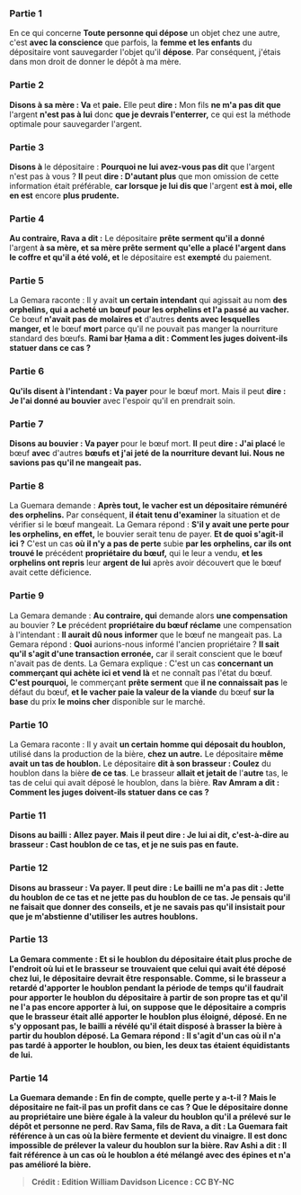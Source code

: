 
### Partie 1
En ce qui concerne <b>Toute personne qui dépose</b> un objet chez une autre, c'est <b>avec la conscience</b> que parfois, la <b>femme et les enfants</b> du dépositaire vont sauvegarder l'objet qu'il <b>dépose</b>. Par conséquent, j'étais dans mon droit de donner le dépôt à ma mère.

### Partie 2
<b>Disons à sa mère : Va</b> et <b>paie.</b> Elle peut <b>dire :</b> Mon fils <b>ne m'a pas dit que</b> l'argent <b>n'est pas à lui</b> donc <b>que je devrais l'enterrer,</b> ce qui est la méthode optimale pour sauvegarder l'argent.

### Partie 3
<b>Disons à</b> le dépositaire : <b>Pourquoi ne lui avez-vous pas dit</b> que l'argent n'est pas à vous ? <b>Il</b> peut <b>dire : D'autant plus</b> que mon omission de cette information était préférable, <b>car lorsque je lui dis que</b> l'argent <b>est à moi, elle en est</b> encore <b>plus prudente.</b>

### Partie 4
<b>Au contraire, Rava a dit :</b> Le dépositaire <b>prête serment qu'il a donné</b> l'argent <b>à sa mère, et sa mère prête serment qu'elle a placé l'argent dans le coffre et qu'il a été volé, et</b> le dépositaire est <b>exempté</b> du paiement.

### Partie 5
La Gemara raconte : Il y avait <b>un certain intendant</b> qui agissait au nom <b>des orphelins, qui a acheté un bœuf pour les orphelins et l'a passé au vacher.</b> Ce bœuf <b>n'avait pas de molaires et</b> d'autres <b>dents avec lesquelles manger, et</b> le bœuf <b>mort</b> parce qu'il ne pouvait pas manger la nourriture standard des bœufs. <b>Rami bar Ḥama a dit : Comment les juges doivent-ils statuer dans ce cas ?</b>

### Partie 6
<b>Qu'ils disent à l'intendant : Va payer</b> pour le bœuf mort. Mais il peut <b>dire : Je l'ai donné au bouvier</b> avec l'espoir qu'il en prendrait soin.

### Partie 7
<b>Disons au bouvier : Va payer</b> pour le bœuf mort. <b>Il</b> peut <b>dire : J'ai placé</b> le bœuf <b>avec</b> d'autres <b>bœufs et j'ai jeté de la nourriture devant lui. Nous ne savions pas qu'il ne mangeait pas.</b>

### Partie 8
La Guemara demande : <b>Après tout, le vacher est un dépositaire rémunéré des orphelins.</b> Par conséquent, <b>il était tenu d'examiner</b> la situation et de vérifier si le bœuf mangeait. La Gemara répond : <b>S'il y avait une perte pour les orphelins, en effet,</b> le bouvier serait tenu de payer. <b>Et de quoi s'agit-il ici ?</b> C'est un cas <b>où il n'y a pas de perte</b> subie <b>par les orphelins, car ils ont trouvé le</b> précédent <b>propriétaire du bœuf,</b> qui le leur a vendu, <b>et les orphelins ont repris</b> leur <b>argent</b> <b>de lui</b> après avoir découvert que le bœuf avait cette déficience.

### Partie 9
La Gemara demande : <b>Au contraire, qui</b> demande alors <b>une compensation</b> au bouvier ? <b>Le</b> précédent <b>propriétaire du bœuf réclame</b> une compensation à l'intendant : <b>Il aurait dû nous informer</b> que le bœuf ne mangeait pas. La Gemara répond : <b>Quoi</b> aurions-nous informé</b> l'ancien propriétaire ? <b>Il sait qu'il s'agit d'une transaction erronée,</b> car il serait conscient que le bœuf n'avait pas de dents. La Gemara explique : C'est un cas <b>concernant un commerçant qui achète ici et vend là</b> et ne connaît pas l'état du bœuf. <b>C'est pourquoi,</b> le commerçant <b>prête serment</b> que <b>il ne connaissait pas</b> le défaut du bœuf, <b>et le vacher paie la valeur de la viande</b> du bœuf <b>sur la base</b> du prix <b>le moins cher</b> disponible sur le marché.

### Partie 10
La Gemara raconte : Il y avait <b>un certain homme qui déposait du houblon,</b> utilisé dans la production de la bière, <b>chez un autre.</b> Le dépositaire <b>même avait un tas de houblon.</b> Le dépositaire <b>dit à son brasseur : Coulez</b> du houblon dans la bière <b>de ce tas</b>. Le brasseur <b>allait et jetait de</b> l'<b>autre</b> tas, le tas de celui qui avait déposé le houblon, dans la bière. <b>Rav Amram a dit : Comment les juges doivent-ils statuer dans ce cas ?

### Partie 11
<b>Disons au bailli</b> : <b>Allez payer.</b> Mais il peut <b>dire : Je lui ai dit,</b> c'est-à-dire au brasseur : <b>Cast</b> houblon <b>de ce tas</b>, et je ne suis pas en faute.

### Partie 12
<b>Disons au brasseur : Va payer.</b> Il peut <b>dire : </b> Le bailli <b>ne m'a pas dit : Jette</b> du houblon <b>de ce tas</b> <b>et ne jette pas</b> du houblon <b>de ce tas</b>. Je pensais qu'il ne faisait que donner des conseils, et je ne savais pas qu'il insistait pour que je m'abstienne d'utiliser les autres houblons.

### Partie 13
La Gemara commente : <b>Et</b> si le houblon du dépositaire était plus proche de l'endroit où lui et le brasseur se trouvaient que celui qui avait été déposé chez lui, le dépositaire devrait être responsable. Comme, <b>si</b> le brasseur a <b>retardé</b> d'apporter le houblon pendant la <b>période</b> de temps qu'il faudrait <b>pour apporter</b> le houblon du dépositaire à partir de son propre tas <b>et qu'il ne l'a pas</b> encore <b>apporter à lui,</b> on suppose que le dépositaire a compris que le brasseur était allé apporter le houblon plus éloigné, déposé. En ne s'y opposant pas, le bailli a <b>révélé qu'il était disposé</b> à brasser la bière à partir du houblon déposé. La Gemara répond : Il s'agit d'un cas où il n'a pas tardé à apporter le houblon, ou bien, les deux tas étaient équidistants de lui.

### Partie 14
La Guemara demande : <b>En fin de compte, quelle perte y a-t-il ? Mais le dépositaire ne fait-il pas un <b>profit</b> dans ce cas ? Que le dépositaire donne au propriétaire une bière égale à la valeur du houblon qu'il a prélevé sur le dépôt et personne ne perd. <b>Rav Sama, fils de Rava, a dit :</b> La Guemara fait référence à un cas <b>où la bière</b> fermente et <b>devient du vinaigre.</b> Il est donc impossible de prélever la valeur du houblon sur la bière. <b>Rav Ashi a dit :</b> Il fait référence à un cas où le houblon a été mélangé <b>avec des épines</b> et n'a pas amélioré la bière.

>Crédit : Edition William Davidson
>Licence : CC BY-NC